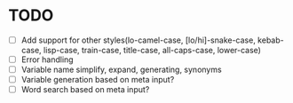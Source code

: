 TODO
====
 - [ ] Add support for other styles(lo-camel-case, [lo/hi]-snake-case, kebab-case, lisp-case, train-case, title-case, all-caps-case, lower-case)
 - [ ] Error handling
 - [ ] Variable name simplify, expand, generating, synonyms
 - [ ] Variable generation based on meta input?
 - [ ] Word search based on meta input?
